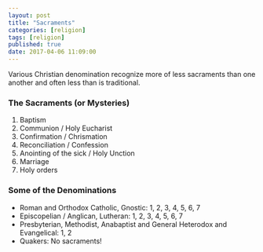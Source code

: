 ```yaml
---
layout: post
title: "Sacraments"
categories: [religion]
tags: [religion]
published: true
date: 2017-04-06 11:09:00
---
```


Various Christian denomination recognize more of less sacraments than one another and often less than is traditional.

### The Sacraments (or Mysteries)

1. Baptism
2. Communion / Holy Eucharist
3. Confirmation / Chrismation
4. Reconciliation / Confession
5. Anointing of the sick / Holy Unction
6. Marriage
7. Holy orders

### Some of the Denominations

- Roman and Orthodox Catholic, Gnostic: 1, 2, 3, 4, 5, 6, 7
- Episcopelian / Anglican, Lutheran: 1, 2, 3, 4, 5, 6, 7
- Presbyterian, Methodist, Anabaptist and General Heterodox and Evangelical: 1, 2
- Quakers: No sacraments!
